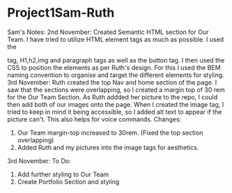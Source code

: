# Project1Sam-Ruth

Sam's Notes:
2nd November: Created Semantic HTML section for Our Team. I have tried to utilize HTML element tags as much as possible. I used the <section> tag, H1,h2,img and paragraph tags as well as the button tag.
I then used the CSS to position the elements as per Ruth's design. For this I used the BEM naming convention to organise and target the different elements for styling.
3rd November: Ruth created the top Nav and home section of the page.
I saw that the sections were overlapping, so I created a margin top of 30 rem for the Our Team Section.
As Ruth addded her picture to the repo, I could then add both of our images onto the page. When I created the image tag, I tried to keep in mind it being accessible, so I added alt text to appear if the picture can't. This also helps for voice commands.
Changes:

1. Our Team margin-top increased to 30rem. (Fixed the top section overlapping)
2. Added Ruth and my pictures into the image tags for aesthetics.

3rd November: To Do:

1. Add further styling to Our Team
2. Create Portfolio Section and styling
